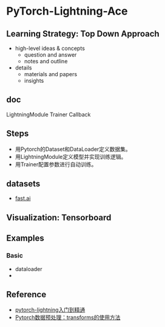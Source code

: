 # PyTorch-Lightning-Ace

## Learning Strategy: Top Down Approach

- high-level ideas & concepts
    - question and answer
    - notes and outline
- details
    - materials and papers
    - insights

## doc
LightningModule Trainer Callback





## Steps
- 用Pytorch的Dataset和DataLoader定义数据集。
- 用LightningModule定义模型并实现训练逻辑。
- 用Trainer配置参数进行自动训练。


## datasets

- [fast.ai](https://course.fast.ai/datasets)

## Visualization: Tensorboard


## Examples

### Basic

- dataloader
- 



## Reference
- [pytorch-lightning入门到精通](https://github.com/3017218062/Pytorch-Lightning-Learning)
- [Pytorch数据预处理：transforms的使用方法](https://zhuanlan.zhihu.com/p/130985895)
